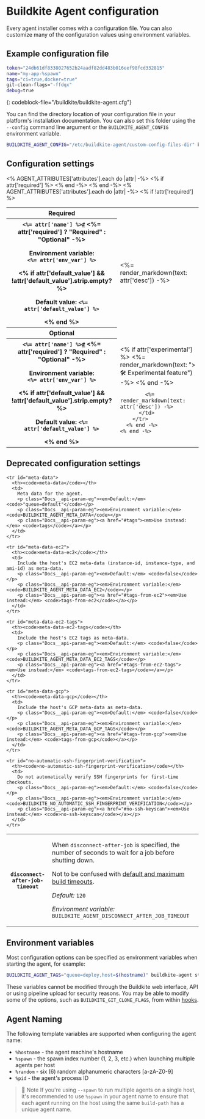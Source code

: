 # Buildkite Agent configuration

Every agent installer comes with a configuration file. You can also customize many of the configuration values using environment variables.


## Example configuration file

```sh
token="24db61df8338027652b24aadf82dd483b016eef98fcd332815"
name="my-app-%spawn"
tags="ci=true,docker=true"
git-clean-flags="-ffdqx"
debug=true
```
{: codeblock-file="/buildkite/buildkite-agent.cfg"}

You can find the directory location of your configuration file in your platform's installation documentation. You can also set this folder using the `--config` command line argument or the `BUILDKITE_AGENT_CONFIG` environment variable.

```sh
BUILDKITE_AGENT_CONFIG="/etc/buildkite-agent/custom-config-files-dir" buildkite-agent start
```

## Configuration settings
<!-- vale off -->

<!--
The items in the below attributes table are sourced from the data/content/agent_attributes.yaml file.
This yaml file is auto-generated by scripts/update-agent-configuration.sh, please update the
agent CLI help in https://github.com/buildkite/agent and run the generation script.
-->

<table class="Docs__attribute__table">
  <colgroup>
    <col>
    <col>
  </colgroup>
  <tbody>
    <tr class="importance required"><th>Required</th></tr>
    <% AGENT_ATTRIBUTES['attributes'].each do |attr| -%>
      <% if attr['required'] %>
        <tr id="<%= attr['name'] %>">
          <th>
            <code><%= attr['name'] %><a class="Docs__attribute__link" href="#<%= attr['name'] %>">#</a></code>
            <span class="Docs__attribute__importance"><%= attr['required'] ? "Required" : "Optional" -%></span>
            <p class="Docs__attribute__env-var">
              <strong>Environment variable: </strong>
              <br/>
              <code><%= attr['env_var'] %></code>
            </p>
            <% if attr['default_value'] && !attr['default_value'].strip.empty? %>
            <p class="Docs__attribute__default">
              <strong>Default value: </strong>
              <code><%= attr['default_value'] %></code>
            </p>
            <% end %>
          </th>
          <td>
            <%= render_markdown(text: attr['desc']) -%>
          </td>
        </tr>
      <% end -%>
    <% end -%>
    <tr class="importance optional"><th>Optional</th></tr>
    <% AGENT_ATTRIBUTES['attributes'].each do |attr| -%>
      <% if !attr['required'] %>
        <tr id="<%= attr['name'] %>">
          <th>
            <code><%= attr['name'] %><a class="Docs__attribute__link" href="#<%= attr['name'] %>">#</a></code>
            <span class="Docs__attribute__importance"><%= attr['required'] ? "<strong>Required</strong>" : "Optional" -%></span>
            <p class="Docs__attribute__env-var">
              <strong>Environment variable: </strong>
              <br/>
              <code><%= attr['env_var'] %></code>
            </p>
            <% if attr['default_value'] && !attr['default_value'].strip.empty? %>
            <p class="Docs__attribute__default">
              <strong>Default value: </strong>
              <code><%= attr['default_value'] %></code>
            </p>
            <% end %>
          </th>
          <td>
            <% if attr['experimental'] %>
              <%= render_markdown(text: ">🛠 Experimental feature") -%>
            <% end -%>

            <%= render_markdown(text: attr['desc']) -%>
          </td>
        </tr>
      <% end -%>
    <% end -%>
  </tbody>
</table>
<!-- vale on -->

## Deprecated configuration settings

<table>
  <tbody>
    <tr id="disconnect-after-job-timeout">
      <th><code>disconnect-after-job-timeout</code></th>
      <td>
        <p>When <code>disconnect-after-job</code> is specified, the number of seconds to wait for a job before shutting down.</p>
        <p>Not to be confused with <a href="/docs/pipelines/configure/build-timeouts#command-timeouts">default and maximum build timeouts</a>.</p>
        <p class="Docs__api-param-eg"><em>Default:</em> <code>120</code></p>
        <p class="Docs__api-param-eg"><em>Environment variable:</em> <code>BUILDKITE_AGENT_DISCONNECT_AFTER_JOB_TIMEOUT</code></p>
      </td>
    </tr>

    <tr id="meta-data">
      <th><code>meta-data</code></th>
      <td>
        Meta data for the agent.
        <p class="Docs__api-param-eg"><em>Default:</em> <code>"queue=default"</code></p>
        <p class="Docs__api-param-eg"><em>Environment variable:</em> <code>BUILDKITE_AGENT_META_DATA</code></p>
        <p class="Docs__api-param-eg"><a href="#tags"><em>Use instead:</em> <code>tags</code></a></p>
      </td>
    </tr>

    <tr id="meta-data-ec2">
      <th><code>meta-data-ec2</code></th>
      <td>
        Include the host's EC2 meta-data (instance-id, instance-type, and ami-id) as meta-data.
        <p class="Docs__api-param-eg"><em>Default:</em> <code>false</code></p>
        <p class="Docs__api-param-eg"><em>Environment variable:</em> <code>BUILDKITE_AGENT_META_DATA_EC2</code></p>
        <p class="Docs__api-param-eg"><a href="#tags-from-ec2"><em>Use instead:</em> <code>tags-from-ec2</code></a></p>
      </td>
    </tr>

    <tr id="meta-data-ec2-tags">
      <th><code>meta-data-ec2-tags</code></th>
      <td>
        Include the host's EC2 tags as meta-data.
        <p class="Docs__api-param-eg"><em>Default:</em> <code>false</code></p>
        <p class="Docs__api-param-eg"><em>Environment variable:</em> <code>BUILDKITE_AGENT_META_DATA_EC2_TAGS</code></p>
        <p class="Docs__api-param-eg"><a href="#tags-from-ec2-tags"><em>Use instead:</em> <code>tags-from-ec2-tags</code></a></p>
      </td>
    </tr>

    <tr id="meta-data-gcp">
      <th><code>meta-data-gcp</code></th>
      <td>
        Include the host's GCP meta-data as meta-data.
        <p class="Docs__api-param-eg"><em>Default:</em> <code>false</code></p>
        <p class="Docs__api-param-eg"><em>Environment variable:</em> <code>BUILDKITE_AGENT_META_DATA_GCP_TAGS</code></p>
        <p class="Docs__api-param-eg"><a href="#tags-from-gcp"><em>Use instead:</em> <code>tags-from-gcp</code></a></p>
      </td>
    </tr>

    <tr id="no-automatic-ssh-fingerprint-verification">
      <th><code>no-automatic-ssh-fingerprint-verification</code></th>
      <td>
        Do not automatically verify SSH fingerprints for first-time checkouts.
        <p class="Docs__api-param-eg"><em>Default:</em> <code>false</code></p>
        <p class="Docs__api-param-eg"><em>Environment variable:</em> <code>BUILDKITE_NO_AUTOMATIC_SSH_FINGERPRINT_VERIFICATION</code></p>
        <p class="Docs__api-param-eg"><a href="#no-ssh-keyscan"><em>Use instead:</em> <code>no-ssh-keyscan</code></a></p>
      </td>
    </tr>
  </tbody>
</table>

## Environment variables

Most configuration options can be specified as environment variables when starting the agent, for example:

```sh
BUILDKITE_AGENT_TAGS="queue=deploy,host=$(hostname)" buildkite-agent start
```

These variables cannot be modified through the Buildkite web interface, API or using pipeline upload for security reasons. You may be able to modify some of the options, such as `BUILDKITE_GIT_CLONE_FLAGS`, from within [hooks](/docs/agent/v3/hooks).

## Agent Naming

The following template variables are supported when configuring the agent name:

- `%hostname` - the agent machine's hostname
- `%spawn` - the spawn index number (1, 2, 3, etc.) when launching multiple agents per host
- `%random` - six (6) random alphanumeric characters [a-zA-Z0-9]
- `%pid` - the agent's process ID

> 📘 Note
> If you're using `--spawn` to run multiple agents on a single host, it's recommended to use `%spawn` in your agent name to ensure that each agent running on the host using the same `build-path` has a unique agent name.
